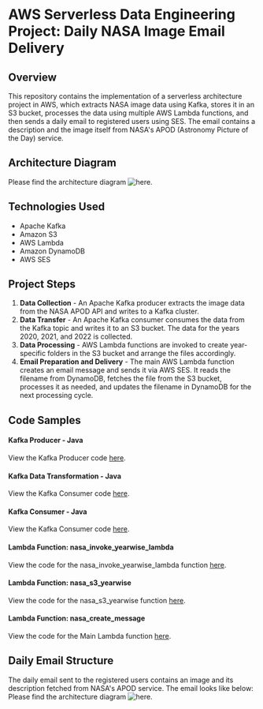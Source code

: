 # AWS Serverless Data Engineering Project: Daily NASA Image Email Delivery

## Overview

This repository contains the implementation of a serverless architecture project in AWS, which extracts NASA image data using Kafka, stores it in an S3 bucket, processes the data using multiple AWS Lambda functions, and then sends a daily email to registered users using SES. The email contains a description and the image itself from NASA's APOD (Astronomy Picture of the Day) service.

## Architecture Diagram

Please find the architecture diagram ![here](link-to-architecture-diagram).

## Technologies Used

- Apache Kafka
- Amazon S3
- AWS Lambda
- Amazon DynamoDB
- AWS SES

## Project Steps

1. **Data Collection** - An Apache Kafka producer extracts the image data from the NASA APOD API and writes to a Kafka cluster.
2. **Data Transfer** - An Apache Kafka consumer consumes the data from the Kafka topic and writes it to an S3 bucket. The data for the years 2020, 2021, and 2022 is collected.
3. **Data Processing** - AWS Lambda functions are invoked to create year-specific folders in the S3 bucket and arrange the files accordingly.
4. **Email Preparation and Delivery** - The main AWS Lambda function creates an email message and sends it via AWS SES. It reads the filename from DynamoDB, fetches the file from the S3 bucket, processes it as needed, and updates the filename in DynamoDB for the next processing cycle.

## Code Samples

#### Kafka Producer - Java

View the Kafka Producer code [here](link-to-kafka-producer-file).

#### Kafka Data Transformation - Java

View the Kafka Consumer code [here](link-to-kafka-transformation-file).

#### Kafka Consumer - Java

View the Kafka Consumer code [here](link-to-kafka-consumer-file).

#### Lambda Function: nasa_invoke_yearwise_lambda

View the code for the nasa_invoke_yearwise_lambda function [here](link-to-nasa-invoke-yearwise-lambda-function-file).

#### Lambda Function: nasa_s3_yearwise

View the code for the nasa_s3_yearwise function [here](link-to-nasa-s3-yearwise-function-file).

#### Lambda Function: nasa_create_message

View the code for the Main Lambda function [here](link-to-main-lambda-function-file).

## Daily Email Structure

The daily email sent to the registered users contains an image and its description fetched from NASA's APOD service. The email looks like below: 
Please find the architecture diagram ![here](link-to-architecture-diagram).


